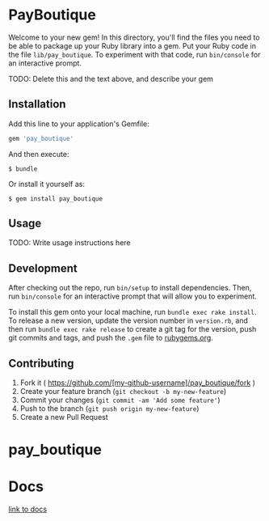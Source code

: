 # PayBoutique

Welcome to your new gem! In this directory, you'll find the files you need to be able to package up your Ruby library into a gem. Put your Ruby code in the file `lib/pay_boutique`. To experiment with that code, run `bin/console` for an interactive prompt.

TODO: Delete this and the text above, and describe your gem

## Installation

Add this line to your application's Gemfile:

```ruby
gem 'pay_boutique'
```

And then execute:

    $ bundle

Or install it yourself as:

    $ gem install pay_boutique

## Usage

TODO: Write usage instructions here

## Development

After checking out the repo, run `bin/setup` to install dependencies. Then, run `bin/console` for an interactive prompt that will allow you to experiment.

To install this gem onto your local machine, run `bundle exec rake install`. To release a new version, update the version number in `version.rb`, and then run `bundle exec rake release` to create a git tag for the version, push git commits and tags, and push the `.gem` file to [rubygems.org](https://rubygems.org).

## Contributing

1. Fork it ( https://github.com/[my-github-username]/pay_boutique/fork )
2. Create your feature branch (`git checkout -b my-new-feature`)
3. Commit your changes (`git commit -am 'Add some feature'`)
4. Push to the branch (`git push origin my-new-feature`)
5. Create a new Pull Request
# pay_boutique

# Docs

[link to docs](https://sites.google.com/a/payboutique.com/paybwiki/wiki/xml_v0-5)
